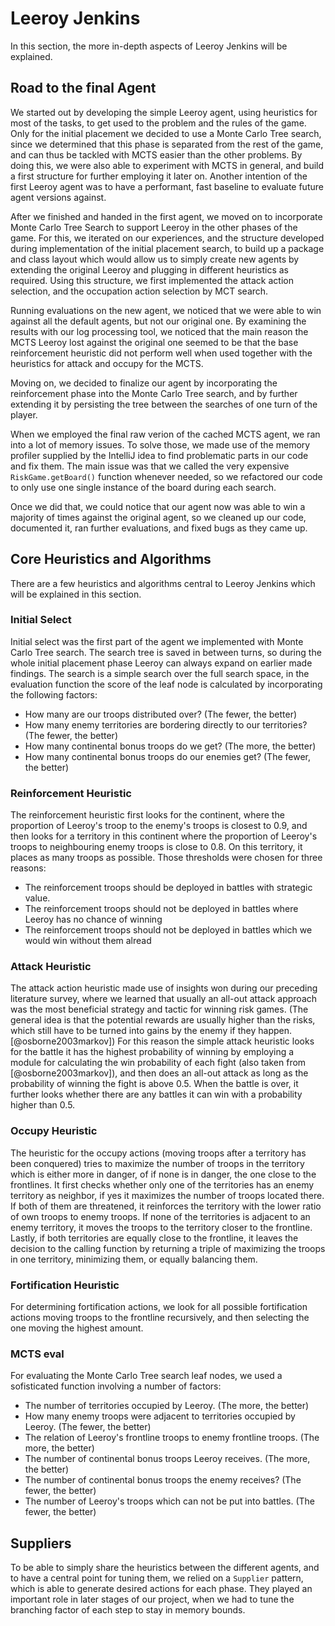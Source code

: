 # Leeroy Jenkins

In this section, the more in-depth aspects of Leeroy Jenkins will be explained.

## Road to the final Agent

We started out by developing the simple Leeroy agent, using heuristics for most of the tasks, to get used to the problem
and the rules of the game. Only for the initial placement we decided to use a Monte Carlo Tree search, since we
determined that this phase is separated from the rest of the game, and can thus be tackled with MCTS easier than the
other problems. By doing this, we were also able to experiment with MCTS in general, and build a first structure for
further employing it later on. Another intention of the first Leeroy agent was to have a performant, fast baseline to
evaluate future agent versions against.

After we finished and handed in the first agent, we moved on to incorporate Monte Carlo Tree Search to support Leeroy in
the other phases of the game. For this, we iterated on our experiences, and the structure developed during
implementation of the initial placement search, to build up a package and class layout which would allow us to simply
create new agents by extending the original Leeroy and plugging in different heuristics as required. Using this
structure, we first implemented the attack action selection, and the occupation action selection by MCT search.

Running evaluations on the new agent, we noticed that we were able to win against all the default agents, but not our
original one. By examining the results with our log processing tool, we noticed that the main reason the MCTS Leeroy
lost against the original one seemed to be that the base reinforcement heuristic did not perform well when used together
with the heuristics for attack and occupy for the MCTS.

Moving on, we decided to finalize our agent by incorporating the reinforcement phase into the Monte Carlo Tree search,
and by further extending it by persisting the tree between the searches of one turn of the player.

When we employed the final raw verion of the cached MCTS agent, we ran into a lot of memory issues. To solve those, we
made use of the memory profiler supplied by the IntelliJ idea to find problematic parts in our code and fix them. The
main issue was that we called the very expensive `RiskGame.getBoard()` function whenever needed, so we refactored our
code to only use one single instance of the board during each search.

Once we did that, we could notice that our agent now was able to win a majority of times against the original agent, so
we cleaned up our code, documented it, ran further evaluations, and fixed bugs as they came up.

## Core Heuristics and Algorithms

There are a few heuristics and algorithms central to Leeroy Jenkins which will be explained in this section.

### Initial Select

Initial select was the first part of the agent we implemented with Monte Carlo Tree search. The search tree is saved in
between turns, so during the whole initial placement phase Leeroy can always expand on earlier made findings. The search
is a simple search over the full search space, in the evaluation function the score of the leaf node is calculated by
incorporating the following factors:

* How many are our troops distributed over? (The fewer, the better)
* How many enemy territories are bordering directly to our territories? (The fewer, the better)
* How many continental bonus troops do we get? (The more, the better)
* How many continental bonus troops do our enemies get? (The fewer, the better)

### Reinforcement Heuristic

The reinforcement heuristic first looks for the continent, where the proportion of Leeroy's troop to the enemy's troops
is closest to 0.9, and then looks for a territory in this continent where the proportion of Leeroy's troops to
neighbouring enemy troops is close to 0.8. On this territory, it places as many troops as possible. Those thresholds
were chosen for three reasons:

* The reinforcement troops should be deployed in battles with strategic value.
* The reinforcement troops should not be deployed in battles where Leeroy has no chance of winning
* The reinforcement troops should not be deployed in battles which we would win without them alread

### Attack Heuristic

The attack action heuristic made use of insights won during our preceding literature survey, where we learned that
usually an all-out attack approach was the most beneficial strategy and tactic for winning risk games. (The general idea
is that the potential rewards are usually higher than the risks, which still have to be turned into gains by the enemy
if they happen.
[@osborne2003markov])
For this reason the simple attack heuristic looks for the battle it has the highest probability of winning by employing
a module for calculating the win probability of each fight (also taken from [@osborne2003markov]), and then does an
all-out attack as long as the probability of winning the fight is above 0.5. When the battle is over, it further looks
whether there are any battles it can win with a probability higher than 0.5.

### Occupy Heuristic

The heuristic for the occupy actions (moving troops after a territory has been conquered)
tries to maximize the number of troops in the territory which is either more in danger, of if none is in danger, the one
close to the frontlines. It first checks whether only one of the territories has an enemy territory as neighbor, if yes
it maximizes the number of troops located there. If both of them are threatened, it reinforces the territory with the
lower ratio of own troops to enemy troops. If none of the territories is adjacent to an enemy territory, it moves the
troops to the territory closer to the frontline. Lastly, if both territories are equally close to the frontline, it
leaves the decision to the calling function by returning a triple of maximizing the troops in one territory, minimizing
them, or equally balancing them.

### Fortification Heuristic

For determining fortification actions, we look for all possible fortification actions moving troops to the frontline
recursively, and then selecting the one moving the highest amount.

### MCTS eval

For evaluating the Monte Carlo Tree search leaf nodes, we used a sofisticated function involving a number of factors:

* The number of territories occupied by Leeroy. (The more, the better)
* How many enemy troops were adjacent to territories occupied by Leeroy. (The fewer, the better)
* The relation of Leeroy's frontline troops to enemy frontline troops. (The more, the better)
* The number of continental bonus troops Leeroy receives. (The more, the better)
* The number of continental bonus troops the enemy receives? (The fewer, the better)
* The number of Leeroy's troops which can not be put into battles. (The fewer, the better)

## Suppliers

To be able to simply share the heuristics between the different agents, and to have a central point for tuning them, we
relied on a `Supplier` pattern, which is able to generate desired actions for each phase. They played an important role
in later stages of our project, when we had to tune the branching factor of each step to stay in memory bounds.